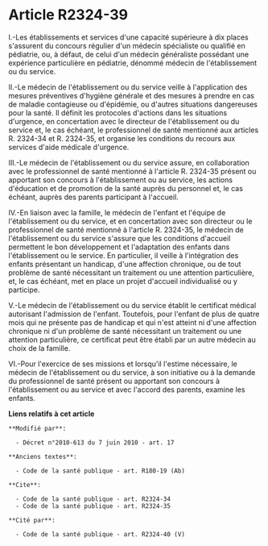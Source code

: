 # Article R2324-39

I.-Les établissements et services d'une capacité supérieure à dix places s'assurent du concours régulier d'un médecin
spécialiste ou qualifié en pédiatrie, ou, à défaut, de celui d'un médecin généraliste possédant une expérience particulière
en pédiatrie, dénommé médecin de l'établissement ou du service. 

II.-Le médecin de l'établissement ou du service veille à l'application des mesures préventives d'hygiène générale et des
mesures à prendre en cas de maladie contagieuse ou d'épidémie, ou d'autres situations dangereuses pour la santé. Il définit
les protocoles d'actions dans les situations d'urgence, en concertation avec le directeur de l'établissement ou du service
et, le cas échéant, le professionnel de santé mentionné aux articles R. 2324-34 et R. 2324-35, et organise les conditions du
recours aux services d'aide médicale d'urgence. 

III.-Le médecin de l'établissement ou du service assure, en collaboration avec le professionnel de santé mentionné à
l'article R. 2324-35 présent ou apportant son concours à l'établissement ou au service, les actions d'éducation et de
promotion de la santé auprès du personnel et, le cas échéant, auprès des parents participant à l'accueil. 

IV.-En liaison avec la famille, le médecin de l'enfant et l'équipe de l'établissement ou du service, et en concertation avec
son directeur ou le professionnel de santé mentionné à l'article R. 2324-35, le médecin de l'établissement ou du service
s'assure que les conditions d'accueil permettent le bon développement et l'adaptation des enfants dans l'établissement ou le
service. En particulier, il veille à l'intégration des enfants présentant un handicap, d'une affection chronique, ou de tout
problème de santé nécessitant un traitement ou une attention particulière, et, le cas échéant, met en place un projet
d'accueil individualisé ou y participe.

V.-Le médecin de l'établissement ou du service établit le certificat médical autorisant l'admission de l'enfant. Toutefois,
pour l'enfant de plus de quatre mois qui ne présente pas de handicap et qui n'est atteint ni d'une affection chronique ni
d'un problème de santé nécessitant un traitement ou une attention particulière, ce certificat peut être établi par un autre
médecin au choix de la famille. 

VI.-Pour l'exercice de ses missions et lorsqu'il l'estime nécessaire, le médecin de l'établissement ou du service, à son
initiative ou à la demande du professionnel de santé présent ou apportant son concours à l'établissement ou au service et
avec l'accord des parents, examine les enfants.

**Liens relatifs à cet article**

	**Modifié par**:

	  - Décret n°2010-613 du 7 juin 2010 - art. 17

	**Anciens textes**:

	  - Code de la santé publique - art. R180-19 (Ab)

	**Cite**:

	  - Code de la santé publique - art. R2324-34
	  - Code de la santé publique - art. R2324-35

	**Cité par**:

	  - Code de la santé publique - art. R2324-40 (V)
